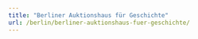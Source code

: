 ```yaml
---
title: "Berliner Auktionshaus für Geschichte"
url: /berlin/berliner-auktionshaus-fuer-geschichte/
---
```

